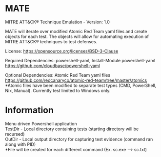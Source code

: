 # MATE
MITRE ATT&amp;CK&reg; Technique Emulation - Version: 1.0 

MATE will iterate over modified Atomic Red Team yaml files and create objects for each test. 
The objects will allow for automating execution of MITRE ATT&CK&reg; techniques to test defenses.

License: https://opensource.org/licenses/BSD-3-Clause

Required Dependencies: powershell-yaml, Install-Module powershell-yaml https://github.com/cloudbase/powershell-yaml

Optional Dependencies: Atomic Red Team yaml files https://github.com/redcanaryco/atomic-red-team/tree/master/atomics
*Atomic files have been modified to separate test types (CMD, PowerShell, Nix, Manual). Currently test limited to Windows only.

# Information
Menu driven Powershell application  
TestDir - Local directory containing tests (starting directory will be recursed)  
OutDir - Local output directory for capturing test evidence (command ran along with PID)  
*File will be created for each different command (Ex. sc.exe --> sc.txt)

